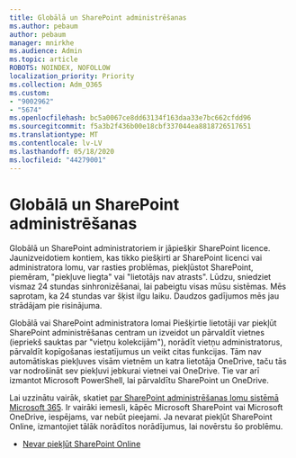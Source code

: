 ```yaml
---
title: Globālā un SharePoint administrēšanas
ms.author: pebaum
author: pebaum
manager: mnirkhe
ms.audience: Admin
ms.topic: article
ROBOTS: NOINDEX, NOFOLLOW
localization_priority: Priority
ms.collection: Adm_O365
ms.custom:
- "9002962"
- "5674"
ms.openlocfilehash: bc5a0067ce8dd63134f163daa33e7bc662cfdd96
ms.sourcegitcommit: f5a3b2f436b00e18cbf337044ea8818726517651
ms.translationtype: MT
ms.contentlocale: lv-LV
ms.lasthandoff: 05/18/2020
ms.locfileid: "44279001"
---
```

# <a name="global-and-sharepoint-admin"></a>Globālā un SharePoint administrēšanas

Globālā un SharePoint administratoriem ir jāpiešķir SharePoint licence. Jaunizveidotiem kontiem, kas tikko piešķirti ar SharePoint licenci vai administratora lomu, var rasties problēmas, piekļūstot SharePoint, piemēram, "piekļuve liegta" vai "lietotājs nav atrasts". Lūdzu, sniedziet vismaz 24 stundas sinhronizēšanai, lai pabeigtu visas mūsu sistēmas. Mēs saprotam, ka 24 stundas var šķist ilgu laiku. Daudzos gadījumos mēs jau strādājam pie risinājuma.

Globālā vai SharePoint administratora lomai Piešķirtie lietotāji var piekļūt SharePoint administrēšanas centram un izveidot un pārvaldīt vietnes (iepriekš sauktas par "vietņu kolekcijām"), norādīt vietņu administratorus, pārvaldīt kopīgošanas iestatījumus un veikt citas funkcijas. Tām nav automātiskas piekļuves visām vietnēm un katra lietotāja OneDrive, taču tās var nodrošināt sev piekļuvi jebkurai vietnei vai OneDrive. Tie var arī izmantot Microsoft PowerShell, lai pārvaldītu SharePoint un OneDrive.

Lai uzzinātu vairāk, skatiet [par SharePoint administrēšanas lomu sistēmā Microsoft 365](https://docs.microsoft.com/sharepoint/sharepoint-admin-role).
Ir vairāki iemesli, kāpēc Microsoft SharePoint vai Microsoft OneDrive, iespējams, var nebūt pieejami. Ja nevarat piekļūt SharePoint Online, izmantojiet tālāk norādītos norādījumus, lai novērstu šo problēmu.

- [Nevar piekļūt SharePoint Online](https://docs.microsoft.com/sharepoint/troubleshoot/sharing-and-permissions/sharepoint-online-inaccessible)

